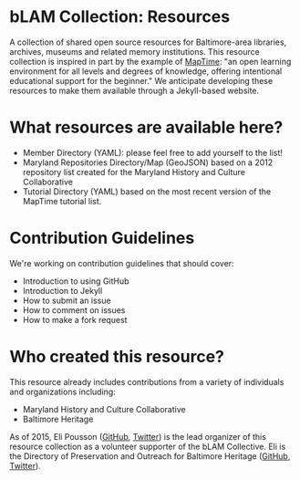 # bLAM Collection: Resources

A collection of shared open source resources for Baltimore-area libraries, archives, museums and related memory institutions. This resource collection is inspired in part by the example of [MapTime](http://maptime.io/): "an open learning environment for all levels and degrees of knowledge, offering intentional educational support for the beginner." We anticipate developing these resources to make them available through a Jekyll-based website.

# What resources are available here?

- Member Directory (YAML): please feel free to add yourself to the list!
- Maryland Repositories Directory/Map (GeoJSON) based on a 2012 repository list created for the Maryland History and Culture Collaborative
- Tutorial Directory (YAML) based on the most recent version of the MapTime tutorial list.

# Contribution Guidelines

We're working on contribution guidelines that should cover:

- Introduction to using GitHub
- Introduction to Jekyll
- How to submit an issue
- How to comment on issues
- How to make a fork request

# Who created this resource?

This resource already includes contributions from a variety of individuals and organizations including:

- Maryland History and Culture Collaborative
- Baltimore Heritage

As of 2015, Eli Pousson ([GitHub](http://github.com/elipousson), [Twitter](http://twitter.com/elipousson)) is the lead organizer of this resource collection as a volunteer supporter of the bLAM Collective. Eli is the Directory of Preservation and Outreach for Baltimore Heritage ([GitHub](http://github.com/baltimoreheritage), [Twitter](http://twitter.com/bmoreheritage)).
